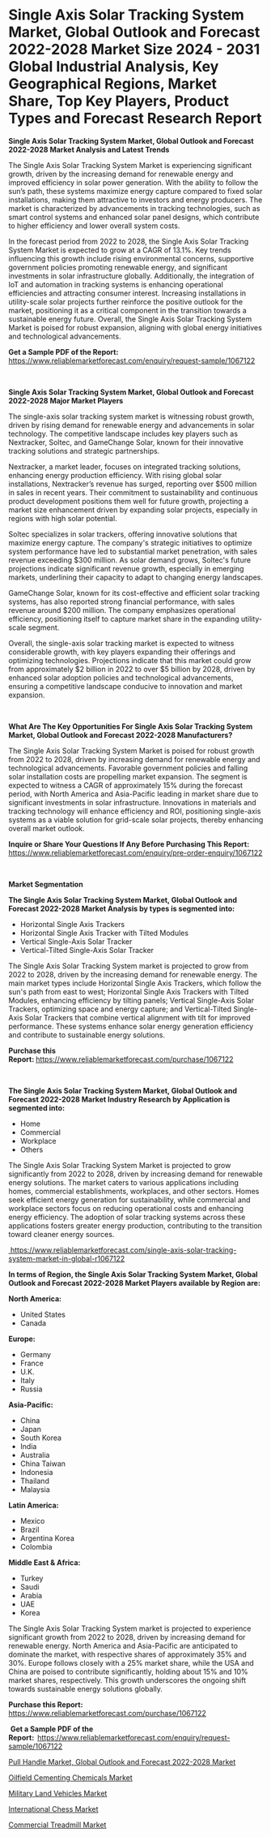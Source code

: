 <p><h1>Single Axis Solar Tracking System Market, Global Outlook and Forecast 2022-2028 Market Size 2024 - 2031 Global Industrial Analysis, Key Geographical Regions, Market Share, Top Key Players, Product Types and Forecast Research Report</h1></p><p><strong>Single Axis Solar Tracking System Market, Global Outlook and Forecast 2022-2028 Market Analysis and Latest Trends</strong></p>
<p><p>The Single Axis Solar Tracking System Market is experiencing significant growth, driven by the increasing demand for renewable energy and improved efficiency in solar power generation. With the ability to follow the sun’s path, these systems maximize energy capture compared to fixed solar installations, making them attractive to investors and energy producers. The market is characterized by advancements in tracking technologies, such as smart control systems and enhanced solar panel designs, which contribute to higher efficiency and lower overall system costs.</p><p>In the forecast period from 2022 to 2028, the Single Axis Solar Tracking System Market is expected to grow at a CAGR of 13.1%. Key trends influencing this growth include rising environmental concerns, supportive government policies promoting renewable energy, and significant investments in solar infrastructure globally. Additionally, the integration of IoT and automation in tracking systems is enhancing operational efficiencies and attracting consumer interest. Increasing installations in utility-scale solar projects further reinforce the positive outlook for the market, positioning it as a critical component in the transition towards a sustainable energy future. Overall, the Single Axis Solar Tracking System Market is poised for robust expansion, aligning with global energy initiatives and technological advancements.</p></p>
<p><strong>Get a Sample PDF of the Report:&nbsp;</strong> <a href="https://www.reliablemarketforecast.com/enquiry/request-sample/1067122">https://www.reliablemarketforecast.com/enquiry/request-sample/1067122</a></p>
<p>&nbsp;</p>
<p><strong>Single Axis Solar Tracking System Market, Global Outlook and Forecast 2022-2028 Major Market Players</strong></p>
<p><p>The single-axis solar tracking system market is witnessing robust growth, driven by rising demand for renewable energy and advancements in solar technology. The competitive landscape includes key players such as Nextracker, Soltec, and GameChange Solar, known for their innovative tracking solutions and strategic partnerships.</p><p>Nextracker, a market leader, focuses on integrated tracking solutions, enhancing energy production efficiency. With rising global solar installations, Nextracker’s revenue has surged, reporting over $500 million in sales in recent years. Their commitment to sustainability and continuous product development positions them well for future growth, projecting a market size enhancement driven by expanding solar projects, especially in regions with high solar potential.</p><p>Soltec specializes in solar trackers, offering innovative solutions that maximize energy capture. The company's strategic initiatives to optimize system performance have led to substantial market penetration, with sales revenue exceeding $300 million. As solar demand grows, Soltec's future projections indicate significant revenue growth, especially in emerging markets, underlining their capacity to adapt to changing energy landscapes.</p><p>GameChange Solar, known for its cost-effective and efficient solar tracking systems, has also reported strong financial performance, with sales revenue around $200 million. The company emphasizes operational efficiency, positioning itself to capture market share in the expanding utility-scale segment.</p><p>Overall, the single-axis solar tracking market is expected to witness considerable growth, with key players expanding their offerings and optimizing technologies. Projections indicate that this market could grow from approximately $2 billion in 2022 to over $5 billion by 2028, driven by enhanced solar adoption policies and technological advancements, ensuring a competitive landscape conducive to innovation and market expansion.</p></p>
<p>&nbsp;</p>
<p><strong>What Are The Key Opportunities For Single Axis Solar Tracking System Market, Global Outlook and Forecast 2022-2028 Manufacturers?</strong></p>
<p><p>The Single Axis Solar Tracking System Market is poised for robust growth from 2022 to 2028, driven by increasing demand for renewable energy and technological advancements. Favorable government policies and falling solar installation costs are propelling market expansion. The segment is expected to witness a CAGR of approximately 15% during the forecast period, with North America and Asia-Pacific leading in market share due to significant investments in solar infrastructure. Innovations in materials and tracking technology will enhance efficiency and ROI, positioning single-axis systems as a viable solution for grid-scale solar projects, thereby enhancing overall market outlook.</p></p>
<p><strong>Inquire or Share Your Questions If Any Before Purchasing This Report:</strong> <a href="https://www.reliablemarketforecast.com/enquiry/pre-order-enquiry/1067122">https://www.reliablemarketforecast.com/enquiry/pre-order-enquiry/1067122</a></p>
<p>&nbsp;</p>
<p><strong>Market Segmentation</strong></p>
<p><strong>The Single Axis Solar Tracking System Market, Global Outlook and Forecast 2022-2028 Market Analysis by types is segmented into:</strong></p>
<p><ul><li>Horizontal Single Axis Trackers</li><li>Horizontal Single Axis Tracker with Tilted Modules</li><li>Vertical Single-Axis Solar Tracker</li><li>Vertical-Tilted Single-Axis Solar Tracker</li></ul></p>
<p><p>The Single Axis Solar Tracking System market is projected to grow from 2022 to 2028, driven by the increasing demand for renewable energy. The main market types include Horizontal Single Axis Trackers, which follow the sun's path from east to west; Horizontal Single Axis Trackers with Tilted Modules, enhancing efficiency by tilting panels; Vertical Single-Axis Solar Trackers, optimizing space and energy capture; and Vertical-Tilted Single-Axis Solar Trackers that combine vertical alignment with tilt for improved performance. These systems enhance solar energy generation efficiency and contribute to sustainable energy solutions.</p></p>
<p><strong>Purchase this Report:&nbsp;</strong><a href="https://www.reliablemarketforecast.com/purchase/1067122">https://www.reliablemarketforecast.com/purchase/1067122</a></p>
<p>&nbsp;</p>
<p><strong>The Single Axis Solar Tracking System Market, Global Outlook and Forecast 2022-2028 Market Industry Research by Application is segmented into:</strong></p>
<p><ul><li>Home</li><li>Commercial</li><li>Workplace</li><li>Others</li></ul></p>
<p><p>The Single Axis Solar Tracking System Market is projected to grow significantly from 2022 to 2028, driven by increasing demand for renewable energy solutions. The market caters to various applications including homes, commercial establishments, workplaces, and other sectors. Homes seek efficient energy generation for sustainability, while commercial and workplace sectors focus on reducing operational costs and enhancing energy efficiency. The adoption of solar tracking systems across these applications fosters greater energy production, contributing to the transition toward cleaner energy sources.</p></p>
<p><a href="https://www.reliablemarketforecast.com/single-axis-solar-tracking-system-market-in-global-r1067122">&nbsp;https://www.reliablemarketforecast.com/single-axis-solar-tracking-system-market-in-global-r1067122</a></p>
<p><strong>In terms of Region, the Single Axis Solar Tracking System Market, Global Outlook and Forecast 2022-2028 Market Players available by Region are:</strong></p>
<p>
    <p> <strong> North America: </strong>
        <ul>
            <li>United States</li>
            <li>Canada</li>
        </ul>
        </p> 
    <p> <strong> Europe: </strong>
        <ul>
            <li>Germany</li>
            <li>France</li>
            <li>U.K.</li>
            <li>Italy</li>
            <li>Russia</li>
        </ul>
        </p> 
    <p> <strong> Asia-Pacific: </strong>
        <ul>
            <li>China</li>
            <li>Japan</li>
            <li>South Korea</li>
            <li>India</li>
            <li>Australia</li>
            <li>China Taiwan</li>
            <li>Indonesia</li>
            <li>Thailand</li>
            <li>Malaysia</li>
        </ul>
        </p> 
    <p> <strong> Latin America: </strong>
        <ul>
            <li>Mexico</li>
            <li>Brazil</li>
            <li>Argentina Korea</li>
            <li>Colombia</li>
        </ul>
        </p> 
    <p> <strong> Middle East & Africa: </strong>
        <ul>
            <li>Turkey</li>
            <li>Saudi</li>
            <li>Arabia</li>
            <li>UAE</li>
            <li>Korea</li>
        </ul>
    </p>
    </p>
<p><p>The Single Axis Solar Tracking System market is projected to experience significant growth from 2022 to 2028, driven by increasing demand for renewable energy. North America and Asia-Pacific are anticipated to dominate the market, with respective shares of approximately 35% and 30%. Europe follows closely with a 25% market share, while the USA and China are poised to contribute significantly, holding about 15% and 10% market shares, respectively. This growth underscores the ongoing shift towards sustainable energy solutions globally.</p></p>
<p><strong>Purchase this Report: </strong><a href="https://www.reliablemarketforecast.com/purchase/1067122">https://www.reliablemarketforecast.com/purchase/1067122</a></p>
<p>&nbsp;<strong>Get a Sample PDF of the Report:&nbsp;&nbsp;</strong><a href="https://www.reliablemarketforecast.com/enquiry/request-sample/1067122">https://www.reliablemarketforecast.com/enquiry/request-sample/1067122</a></p>
<p><strong></strong></p>
<p><p><a href="https://github.com/mabutironaldo/Market-Research-Report-List-6/blob/main/pull-handle-market-global-outlook-and-forecast-2022-2028-market.md">Pull Handle Market, Global Outlook and Forecast 2022-2028 Market</a></p><p><a href="https://issuu.com/reportprime-2/docs/oilfield-cementing-chemicals-market_a28396d9572209">Oilfield Cementing Chemicals Market</a></p><p><a href="https://www.linkedin.com/pulse/global-military-land-vehicles-market-exploring-share-exqhc?trackingId=6Zj8rYYXRQWkFgLqfZBXpA%3D%3D">Military Land Vehicles Market</a></p><p><a href="https://medium.com/@williambatz1907/the-international-chess-market-report-analyzes-important-operational-and-performance-data-so-one-1ec9f48100a4">International Chess Market</a></p><p><a href="https://medium.com/@williambatz1907/this-report-aims-to-deliver-an-in-depth-analysis-of-the-global-commercial-treadmill-market-3f2bc98b8915">Commercial Treadmill Market</a></p></p>